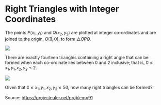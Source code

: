 # Right Triangles with Integer Coordinates

The points $P(x_1, y_1)$ and $Q(x_2, y_2)$ are plotted at integer co-ordinates and are joined to the origin, $O(0, 0)$, to form $\triangle OPQ$.

![](https://projecteuler.net/resources/images/0091_1.png?1678992052)

There are exactly fourteen triangles containing a right angle that can be formed when each co-ordinate lies between $0$ and $2$ inclusive; that is, $0 \le x_1, y_1, x_2, y_2 \le 2$.

![](https://projecteuler.net/resources/images/0091_2.png?1678992052)

Given that $0 \le x_1, y_1, x_2, y_2 \le 50$, how many right triangles can be formed?

Source: https://projecteuler.net/problem=91
